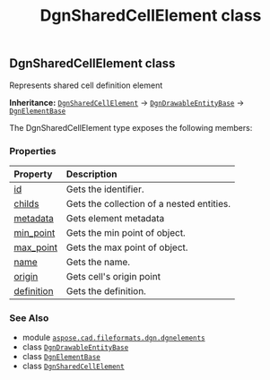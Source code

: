 ﻿---
title: DgnSharedCellElement class
second_title: Aspose.CAD for Python via .NET API References
description: 
type: docs
weight: 230
url: /python-net/aspose.cad.fileformats.dgn.dgnelements/dgnsharedcellelement/
is_root: false
---

## DgnSharedCellElement class

Represents shared cell definition element



**Inheritance:** [`DgnSharedCellElement`](/cad/python-net/aspose.cad.fileformats.dgn.dgnelements/dgnsharedcellelement) → 
[`DgnDrawableEntityBase`](/cad/python-net/aspose.cad.fileformats.dgn.dgnelements/dgndrawableentitybase) → 
[`DgnElementBase`](/cad/python-net/aspose.cad.fileformats.dgn.dgnelements/dgnelementbase)



The DgnSharedCellElement type exposes the following members:

### Properties
| Property | Description |
| :- | :- |
| [id](/cad/python-net/aspose.cad.fileformats.dgn.dgnelements/dgnsharedcellelement/id) | Gets the identifier. |
| [childs](/cad/python-net/aspose.cad.fileformats.dgn.dgnelements/dgnsharedcellelement/childs) | Gets the collection of a nested entities. |
| [metadata](/cad/python-net/aspose.cad.fileformats.dgn.dgnelements/dgnsharedcellelement/metadata) | Gets element metadata |
| [min_point](/cad/python-net/aspose.cad.fileformats.dgn.dgnelements/dgnsharedcellelement/min_point) | Gets the min point of object. |
| [max_point](/cad/python-net/aspose.cad.fileformats.dgn.dgnelements/dgnsharedcellelement/max_point) | Gets the max point of object. |
| [name](/cad/python-net/aspose.cad.fileformats.dgn.dgnelements/dgnsharedcellelement/name) | Gets the name. |
| [origin](/cad/python-net/aspose.cad.fileformats.dgn.dgnelements/dgnsharedcellelement/origin) | Gets cell's origin point |
| [definition](/cad/python-net/aspose.cad.fileformats.dgn.dgnelements/dgnsharedcellelement/definition) | Gets the definition. |



### See Also
* module [`aspose.cad.fileformats.dgn.dgnelements`](..)
* class [`DgnDrawableEntityBase`](/cad/python-net/aspose.cad.fileformats.dgn.dgnelements/dgndrawableentitybase)
* class [`DgnElementBase`](/cad/python-net/aspose.cad.fileformats.dgn.dgnelements/dgnelementbase)
* class [`DgnSharedCellElement`](/cad/python-net/aspose.cad.fileformats.dgn.dgnelements/dgnsharedcellelement)
